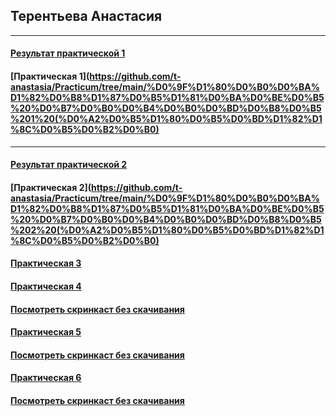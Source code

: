 ## Терентьева Анастасия

------

#### [Результат практической 1](https://reverent-bohr-58d0aa.netlify.app)
#### [Практическая 1](https://github.com/t-anastasia/Practicum/tree/main/%D0%9F%D1%80%D0%B0%D0%BA%D1%82%D0%B8%D1%87%D0%B5%D1%81%D0%BA%D0%BE%D0%B5%20%D0%B7%D0%B0%D0%B4%D0%B0%D0%BD%D0%B8%D0%B5%201%20(%D0%A2%D0%B5%D1%80%D0%B5%D0%BD%D1%82%D1%8C%D0%B5%D0%B2%D0%B0)

------
#### [Результат практической 2](https://wonderful-turing-7c2dd0.netlify.app/)
#### [Практическая 2](https://github.com/t-anastasia/Practicum/tree/main/%D0%9F%D1%80%D0%B0%D0%BA%D1%82%D0%B8%D1%87%D0%B5%D1%81%D0%BA%D0%BE%D0%B5%20%D0%B7%D0%B0%D0%B4%D0%B0%D0%BD%D0%B8%D0%B5%202%20(%D0%A2%D0%B5%D1%80%D0%B5%D0%BD%D1%82%D1%8C%D0%B5%D0%B2%D0%B0)


#### [Практическая 3](https://github.com/t-anastasia/Practicum/blob/main/%D0%9F%D1%80%D0%B0%D0%BA%D1%82%D0%B8%D1%87%D0%B5%D1%81%D0%BA%D0%B0%D1%8F%203/%D0%94%D0%B8%D0%B0%D0%B3%D1%80%D0%B0%D0%BC%D0%B0%20%D0%9F%D1%80%D0%B5%D0%B4%D0%B5%D1%86%D0%B5%D0%BD%D1%82%D0%BE%D0%B2%20(%D0%9F%D0%BE%D0%BB%D1%8C%D0%B7%D0%BE%D0%B2%D0%B0%D1%82%D0%B5%D0%BB%D1%8C%20%D1%81%D0%B4%D0%B0%D1%91%D1%82%20%D0%B7%D0%B0%D0%B4%D0%B0%D0%BD%D0%B8%D0%B5%20).png)


#### [Практическая 4](https://github.com/t-anastasia/Practicum/tree/main/Practicum_lr_4/Practicum)
#### [Посмотреть скринкаст без скачивания](https://drive.google.com/file/d/1Jr4yeet1Pk4xfNLwfCIStMZrxM2BUC1v/view?usp=sharing) 

#### [Практическая 5](https://github.com/t-anastasia/Practicum/tree/main/Practicum_lr_5/Practicum)
#### [Посмотреть скринкаст без скачивания](https://drive.google.com/file/d/1RR9hY7vM_R8Y98hUWJ5M22WXCEBUg0ub/view?usp=sharing) 

#### [Практическая 6](https://github.com/t-anastasia/Practicum/tree/main/Practicum_lr_6/Practicum)
#### [Посмотреть скринкаст без скачивания](https://drive.google.com/file/d/14ENcCm9lKs5PMwf9rtZRMXR_ohu5qsan/view?usp=sharing) 
